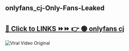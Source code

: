 
 ## onlyfans_cj-Only-Fans-Leaked

# <h2><a href="https://clipsfans.com/onlyfans_cj&ref=git">🔗 Click to LINKS ⏩⏩ 👉 🟢 onlyfans cj </a></h2>

<a href="https://clipsfans.com/onlyfans_cj&ref=git" rel="nofollow" data-target="animated-image.originalLink"><img src="https://i.ibb.co.com/xMMVF88/686577567.gif" alt="Viral Video Original" style="max-width: 100%; display: inline-block;" data-target="animated-image.originalImage"></a>
